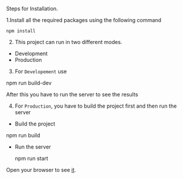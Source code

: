 Steps for Installation.

1.Install all the required packages using the following command
```
npm install
```

2. This project can run in two different modes.

- Development
- Production

3. For `Developement` use

  npm run build-dev

After this you have to run the server to see the results

4. For `Production`, you have to build the project first and then run the server

- Build the project

npm run build

- Run the server

  npm run start

Open your browser to see [it](https://localhost:5000).



